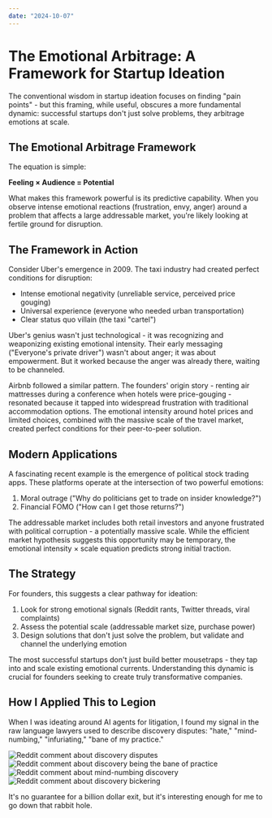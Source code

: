 ```yaml
---
date: "2024-10-07"
---
```


# The Emotional Arbitrage: A Framework for Startup Ideation

The conventional wisdom in startup ideation focuses on finding "pain points" - but this framing, while useful, obscures a more fundamental dynamic: successful startups don't just solve problems, they arbitrage emotions at scale.

## The Emotional Arbitrage Framework

The equation is simple:

**Feeling × Audience = Potential**

What makes this framework powerful is its predictive capability. When you observe intense emotional reactions (frustration, envy, anger) around a problem that affects a large addressable market, you're likely looking at fertile ground for disruption.

## The Framework in Action

Consider Uber's emergence in 2009. The taxi industry had created perfect conditions for disruption:
- Intense emotional negativity (unreliable service, perceived price gouging)
- Universal experience (everyone who needed urban transportation)
- Clear status quo villain (the taxi "cartel")

Uber's genius wasn't just technological - it was recognizing and weaponizing existing emotional intensity. Their early messaging ("Everyone's private driver") wasn't about anger; it was about empowerment. But it worked because the anger was already there, waiting to be channeled.

Airbnb followed a similar pattern. The founders' origin story - renting air mattresses during a conference when hotels were price-gouging - resonated because it tapped into widespread frustration with traditional accommodation options. The emotional intensity around hotel prices and limited choices, combined with the massive scale of the travel market, created perfect conditions for their peer-to-peer solution.

## Modern Applications

A fascinating recent example is the emergence of political stock trading apps. These platforms operate at the intersection of two powerful emotions:
1. Moral outrage ("Why do politicians get to trade on insider knowledge?")
2. Financial FOMO ("How can I get those returns?")

The addressable market includes both retail investors and anyone frustrated with political corruption - a potentially massive scale. While the efficient market hypothesis suggests this opportunity may be temporary, the emotional intensity × scale equation predicts strong initial traction.

## The Strategy

For founders, this suggests a clear pathway for ideation:
1. Look for strong emotional signals (Reddit rants, Twitter threads, viral complaints)
2. Assess the potential scale (addressable market size, purchase power)
3. Design solutions that don't just solve the problem, but validate and channel the underlying emotion

The most successful startups don't just build better mousetraps - they tap into and scale existing emotional currents. Understanding this dynamic is crucial for founders seeking to create truly transformative companies.

## How I Applied This to Legion

When I was ideating around AI agents for litigation, I found my signal in the raw language lawyers used to describe discovery disputes: "hate," "mind-numbing," "infuriating," "bane of my practice."

<div class="flex flex-col items-center space-y-2 my-4">
<img src="/pics/d6712e56-82bf-4211-bf9a-0988b2530697.png" alt="Reddit comment about discovery disputes" class="max-w-full" />
<img src="/pics/e0c7218b-4c35-41b6-a805-86607fe3dc1d.png" alt="Reddit comment about discovery being the bane of practice" class="max-w-full" />
<img src="/pics/bbca1cda-6d82-4a78-b57e-628068efd999.png" alt="Reddit comment about mind-numbing discovery" class="max-w-full" />
<img src="/pics/d27169c7-0886-4f61-b3e3-73b93485dc0a.png" alt="Reddit comment about discovery bickering" class="max-w-full" />
</div>

It's no guarantee for a billion dollar exit, but it's interesting enough for me to go down that rabbit hole.

